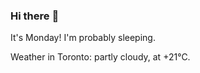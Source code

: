 ### Hi there :wave:

It's Monday! I'm probably sleeping.

Weather in Toronto: partly cloudy, at +21°C.
